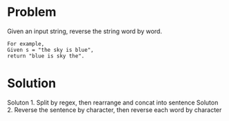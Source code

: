Problem
===
Given an input string, reverse the string word by word.

	For example,
	Given s = "the sky is blue",
	return "blue is sky the".

Solution
===
Soluton 1. Split by regex, then rearrange and concat into sentence
Soluton 2. Reverse the sentence by character, then reverse each word by character